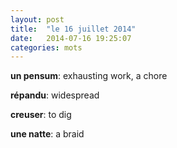 ```yaml
---
layout: post
title:  "le 16 juillet 2014"
date:   2014-07-16 19:25:07
categories: mots
---
```


**un pensum**: exhausting work, a chore

**répandu**: widespread

**creuser**: to dig

**une natte**: a braid
